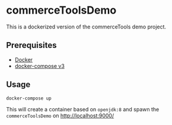 # commerceToolsDemo

This is a dockerized version of the commerceTools demo project.

## Prerequisites

- [Docker](https://www.docker.com/)
- [docker-compose v3](https://docs.docker.com/compose/)

## Usage

```
docker-compose up
```

This will create a container based on `openjdk:8` and spawn the `commerceToolsDemo` on [http://localhost:9000/](http://localhost:9000/)